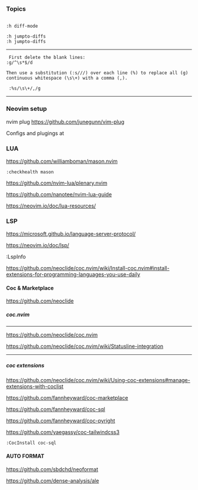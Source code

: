 ### Topics

```

:h diff-mode

:h jumpto-diffs
:h jumpto-diffs

```

---

```
 First delete the blank lines:
:g/^\s*$/d

Then use a substitution (:s///) over each line (%) to replace all (g) continuous whitespace (\s\+) with a comma (,).
 
 :%s/\s\+/,/g

```
---

### Neovim setup

nvim plug
https://github.com/junegunn/vim-plug


Configs and plugings at


### LUA

https://github.com/williamboman/mason.nvim

``` :checkhealth mason  ```

https://github.com/nvim-lua/plenary.nvim

https://github.com/nanotee/nvim-lua-guide

https://neovim.io/doc/lua-resources/


### LSP

https://microsoft.github.io/language-server-protocol/

https://neovim.io/doc/lsp/

:LspInfo


https://github.com/neoclide/coc.nvim/wiki/Install-coc.nvim#install-extensions-for-programming-languages-you-use-daily



#### Coc & Marketplace

https://github.com/neoclide


##### coc.nvim
--- 
https://github.com/neoclide/coc.nvim

https://github.com/neoclide/coc.nvim/wiki/Statusline-integration

---

##### coc extensions

https://github.com/neoclide/coc.nvim/wiki/Using-coc-extensions#manage-extensions-with-coclist

https://github.com/fannheyward/coc-marketplace

https://github.com/fannheyward/coc-sql

https://github.com/fannheyward/coc-pyright

https://github.com/yaegassy/coc-tailwindcss3

```
:CocInstall coc-sql
```

#### AUTO FORMAT

https://github.com/sbdchd/neoformat

https://github.com/dense-analysis/ale
